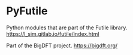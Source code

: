 # PyFutile

Python modules that are part of the Futile library. 
https://l_sim.gitlab.io/futile/index.html

Part of the BigDFT project.
https://bigdft.org/

